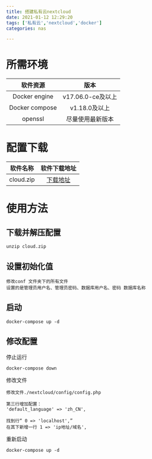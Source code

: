 ```yaml
---
title: 搭建私有云nextcloud
date: 2021-01-12 12:29:20
tags: ['私有云','nextcloud','docker']
categories: nas

---
```


# 所需环境

软件资源|版本|
:-----:|:-----:
Docker engine|v17.06.0-ce及以上
Docker compose|v1.18.0及以上
openssl|尽量使用最新版本

# 配置下载
软件名称|软件下载地址
:----:|:----:
cloud.zip|[下载地址](/lib/cloud.zip)

<!--more-->

# 使用方法

## 下载并解压配置

``` shell
unzip cloud.zip
```
## 设置初始化值

```
修改conf 文件夹下的所有文件
设置的是管理员用户名、管理员密码、数据库用户名、密码 数据库名称
```

## 启动

```
docker-compose up -d
```

## 修改配置

停止运行

```
docker-compose down
```

修改文件

```
修改文件./nextcloud/config/config.php

第三行增加配置：
'default_language' => 'zh_CN',

找到行“ 0 => 'localhost',”
在其下新增一行 1 => 'ip地址/域名',
```
重新启动

```
docker-compose up -d
```